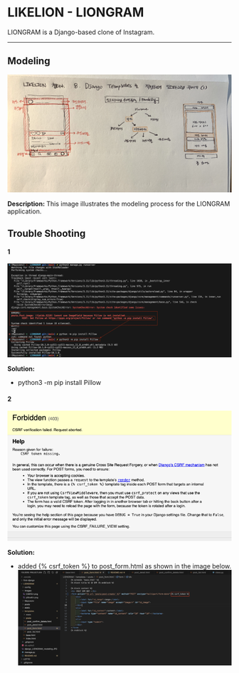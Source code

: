 # LIKELION - LIONGRAM

LIONGRAM is a Django-based clone of Instagram.

---
## Modeling
![modeling_image](https://github.com/MayHyeyeonKim/likelion2023/blob/main/LIONGRAM/django_LIONGRAM_modeling.JPG?raw=true)

**Description:**
This image illustrates the modeling process for the LIONGRAM application.

## Trouble Shooting

#### 1
![Pillow_Err](https://github.com/MayHyeyeonKim/likelion2023/blob/main/LIONGRAM/images/pillowErr.png?raw=true)

**Solution:**
- python3 -m pip install Pillow

#### 2
![CSRF_Err](https://github.com/MayHyeyeonKim/likelion2023/blob/main/LIONGRAM/images/CSRFErr.png?raw=true)

**Solution:**
 - added {% csrf_token %} to post_form.html as shown in the image below.
 ![CSRF_Err](https://github.com/MayHyeyeonKim/likelion2023/blob/main/LIONGRAM/images/CSRFErrSolution.png?raw=true)
